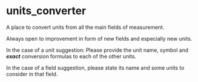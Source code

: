 # units_converter

A place to convert units from all the main fields of measurement.

Always open to improvement in form of new fields and especially new units. 

In the case of a unit suggestion:
Please provide the unit name, symbol and ***exact*** conversion formulas to each of the other units.

In the case of a field suggestion, please state its name and some units to consider in that field.
